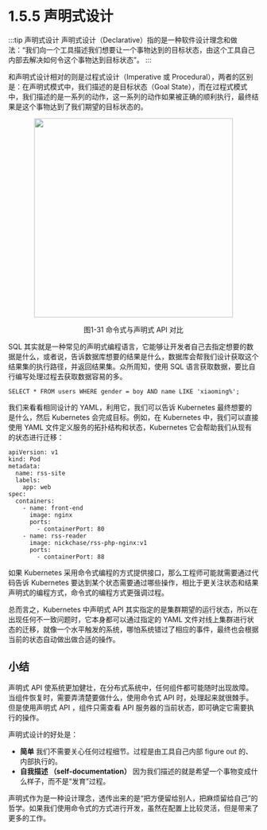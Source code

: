 # 1.5.5 声明式设计

:::tip 声明式设计
声明式设计（Declarative）指的是一种软件设计理念和做法：“我们向一个工具描述我们想要让一个事物达到的目标状态，由这个工具自己内部去解决如何令这个事物达到目标状态”。
:::

和声明式设计相对的则是过程式设计（Imperative 或 Procedural），两者的区别是：在声明式模式中，我们描述的是目标状态（Goal State），而在过程式模式中，我们描述的是一系列的动作，这一系列的动作如果被正确的顺利执行，最终结果是这个事物达到了我们期望的目标状态的。

<div  align="center">
	<img src="../assets/declarative.svg" width = "400"  align=center />
	<p>图1-31 命令式与声明式 API 对比</p>
</div>

SQL 其实就是一种常见的声明式编程语言，它能够让开发者自己去指定想要的数据是什么，或者说，告诉数据库想要的结果是什么，数据库会帮我们设计获取这个结果集的执行路径，并返回结果集。众所周知，使用 SQL 语言获取数据，要比自行编写处理过程去获取数据容易的多。

```plain
SELECT * FROM users WHERE gender = boy AND name LIKE 'xiaoming%';
```

我们来看看相同设计的 YAML，利用它，我们可以告诉 Kubernetes 最终想要的是什么，然后 Kubernetes 会完成目标。例如，在 Kubernetes 中，我们可以直接使用 YAML 文件定义服务的拓扑结构和状态，Kubernetes 它会帮助我们从现有的状态进行迁移：

```plain
apiVersion: v1
kind: Pod
metadata:
  name: rss-site
  labels:
    app: web
spec:
  containers:
    - name: front-end
      image: nginx
      ports:
        - containerPort: 80
    - name: rss-reader
      image: nickchase/rss-php-nginx:v1
      ports:
        - containerPort: 88
```

如果 Kubernetes 采用命令式编程的方式提供接口，那么工程师可能就需要通过代码告诉 Kubernetes 要达到某个状态需要通过哪些操作，相比于更关注状态和结果声明式的编程方式，命令式的编程方式更强调过程。

总而言之，Kubernetes 中声明式 API 其实指定的是集群期望的运行状态，所以在出现任何不一致问题时，它本身都可以通过指定的 YAML 文件对线上集群进行状态的迁移，就像一个水平触发的系统，哪怕系统错过了相应的事件，最终也会根据当前的状态自动做出做合适的操作。

## 小结

声明式 API 使系统更加健壮，在分布式系统中，任何组件都可能随时出现故障。当组件恢复时，需要弄清楚要做什么，使用命令式 API 时，处理起来就很棘手。但是使用声明式 API ，组件只需查看 API 服务器的当前状态，即可确定它需要执行的操作。

声明式设计的好处是：

- **简单** 我们不需要关心任何过程细节。过程是由工具自己内部 figure out 的、内部执行的。
- **自我描述 （self-documentation）** 因为我们描述的就是希望一个事物变成什么样子，而不是“发育”过程。

声明式作为是一种设计理念，透传出来的是“把方便留给别人，把麻烦留给自己”的哲学。如果我们使用命令式的方式进行开发，虽然在配置上比较灵活，但是带来了更多的工作。


